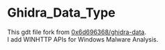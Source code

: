 # Ghidra_Data_Type
This gdt file fork from [0x6d696368/ghidra-data](https://github.com/0x6d696368/ghidra-data/tree/master/typeinfo).  
I add WINHTTP APIs for Windows Malware Analysis.  
